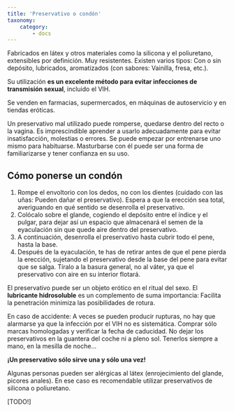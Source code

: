 ```yaml
---
title: 'Preservativo o condón'
taxonomy:
    category:
        - docs
---
```


Fabricados en látex y otros materiales como la silicona y el poliuretano, extensibles por definición. Muy resistentes. Existen varios tipos: Con o sin depósito, lubricados, aromatizados (con sabores: Vainilla, fresa, etc.).

Su utilización **es un excelente método para evitar infecciones de transmisión sexual**, incluido el VIH.

Se venden en farmacias, supermercados, en máquinas de autoservicio y en tiendas eróticas.

Un preservativo mal utilizado puede romperse, quedarse dentro del recto o la vagina. Es imprescindible aprender a usarlo adecuadamente para evitar insatisfacción, molestias o errores. Se puede empezar por entrenarse uno mismo para habituarse. Masturbarse con él puede ser una forma de familiarizarse y tener confianza en su uso.

## Cómo ponerse un condón

1. Rompe el envoltorio con los dedos, no con los dientes (cuidado con las uñas: Pueden dañar el preservativo). Espera a que la erección sea total, averiguando en qué sentido se desenrolla el preservativo.
2. Colócalo sobre el glande, cogiendo el depósito entre el índice y el pulgar, para dejar así un espacio que almacenará el semen de la eyaculación sin que quede aire dentro del preservativo.
3. A continuación, desenrolla el preservativo hasta cubrir todo el pene, hasta la base.
4. Después de la eyaculación, te has de retirar antes de que el pene pierda la erección, sujetando el preservativo desde la base del pene para evitar que se salga. Tíralo a la basura general, no al váter, ya que el preservativo con aire en su interior flotará.

El preservativo puede ser un objeto erótico en el ritual del sexo. El **lubricante hidrosoluble** es un complemento de suma importancia: Facilita la penetración minimiza las posibilidades de rotura.

En caso de accidente: A veces se pueden producir rupturas, no hay que alarmarse ya que la infección por el VIH no es sistemática. Comprar sólo marcas homologadas y verificar la fecha de caducidad. No dejar los preservativos en la guantera del coche ni a pleno sol. Tenerlos siempre a mano, en la mesilla de noche...

**¡Un preservativo sólo sirve una y sólo una vez!**

Algunas personas pueden ser alérgicas al látex (enrojecimiento del glande, picores anales). En ese caso es recomendable utilizar preservativos de silicona o poliuretano.

[TODO!]